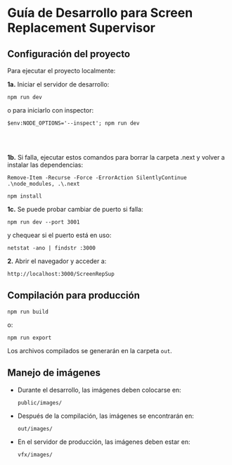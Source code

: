 # Guía de Desarrollo para Screen Replacement Supervisor

## Configuración del proyecto

Para ejecutar el proyecto localmente:

**1a.** Iniciar el servidor de desarrollo:
   ```
   npm run dev
   ```
   o para iniciarlo con inspector:
   ```
   $env:NODE_OPTIONS='--inspect'; npm run dev
   ```  

<br />
<br />
  

**1b.** Si falla, ejecutar estos comandos para borrar la carpeta .next y volver a instalar las dependencias:
   ```
   Remove-Item -Recurse -Force -ErrorAction SilentlyContinue .\node_modules, .\.next
   ```
   ```
   npm install
   ```



**1c.** Se puede probar cambiar de puerto si falla:
   ```
   npm run dev --port 3001
   ```
   y chequear si el puerto está en uso:
   ```
   netstat -ano | findstr :3000
   ```  


**2.** Abrir el navegador y acceder a:
   ```
   http://localhost:3000/ScreenRepSup
   ```


## Compilación para producción
   ```
   npm run build
   ```
   o:
   ```
   npm run export
   ```
Los archivos compilados se generarán en la carpeta `out`.

## Manejo de imágenes

- Durante el desarrollo, las imágenes deben colocarse en:
  ```
  public/images/
  ```

- Después de la compilación, las imágenes se encontrarán en:
  ```
  out/images/
  ```

- En el servidor de producción, las imágenes deben estar en:
  ```
  vfx/images/
  ```
